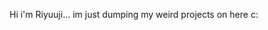 Hi i'm Riyuuji...
im just dumping my weird projects on here c:

<!---
Ri7uuji/Ri7uuji is a ✨ special ✨ repository because its `README.md` (this file) appears on your GitHub profile.
You can click the Preview link to take a look at your changes.
--->
